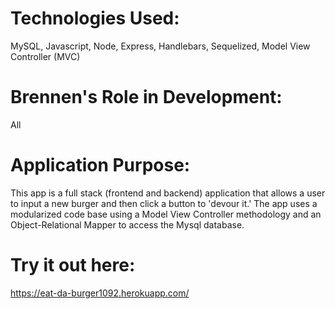 #   Technologies Used:  
MySQL, Javascript, Node, Express, Handlebars, Sequelized, Model View Controller (MVC)

#   Brennen's Role in Development: 
All

#   Application Purpose: 
This app is a full stack (frontend and backend) application that allows a user to input a new burger and then click a button to 'devour it.'  The app uses a modularized code base using a Model View Controller methodology and an Object-Relational Mapper to access the Mysql database. 

#   Try it out here:
https://eat-da-burger1092.herokuapp.com/